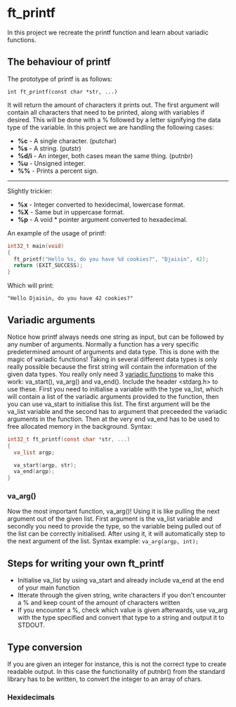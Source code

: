 # ft_printf
In this project we recreate the printf function and learn about variadic functions. 

## The behaviour of printf
The prototype of printf is as follows: 
```
int	ft_printf(const char *str, ...)
```
It will return the amount of characters it prints out. The first argument will contain all characters that need to be printed, along with variables if desired. This will be done with a % followed by a letter signifying the data type of the variable. 
In this project we are handling the following cases: 

+ **%c**      - A single character. (putchar)
+ **%s**      - A string. (putstr)
+ **%d/i** - An integer, both cases mean the same thing. (putnbr)
+ **%u**      - Unsigned integer. 
+ **%%**      - Prints a percent sign.
-----------------------------------------
Slightly trickier: 
+ **%x**      - Integer converted to hexidecimal, lowercase format.
+ **%X**      - Same but in uppercase format.
+ **%p**      - A void * pointer argument converted to hexadecimal.

An example of the usage of printf:
```c
int32_t main(void)
{
  ft_printf("Hello %s, do you have %d cookies?", "Djaisin", 42);
  return (EXIT_SUCCESS);
}
```
Which will print: 
``` 
"Hello Djaisin, do you have 42 cookies?"
```

## Variadic arguments
Notice how printf always needs one string as input, but can be followed by any number of arguments. Normally a function has a very specific predetermined amount of arguments and data type. This is done with the magic of variadic functions! Taking in several different data types is only really possible because the first string will contain the information of the given data types. 
You really only need 3 [variadic functions](https://linux.die.net/man/3/va_arg) to make this work: va_start(), va_arg() and va_end(). Include the header <stdarg.h> to use these. 
First you need to initialise a variable with the type va_list, which will contain a list of the variadic arguments provided to the function, then you can use va_start to initialise this list. The first argument will be the va_list variable and the second has to argument that preceeded the variadic arguments in the function. Then at the very end va_end has to be used to free allocated memory in the background. Syntax: 

```c
int32_t	ft_printf(const char *str, ...)
{
  va_list argp; 

  va_start(argp, str); 
  va_end(argp);
}
```
### va_arg()
Now the most important function, va_arg()! Using it is like pulling the next argument out of the given list. First argument is the va_list variable and secondly you need to provide the type, so the variable being pulled out of the list can be correctly initialised. After using it, it will automatically step to the next argument of the list. Syntax example: `va_arg(argp, int);`

## Steps for writing your own ft_printf
+ Initialise va_list by using va_start and already include va_end at the end of your main function
+ Itterate through the given string, write characters if you don't encounter a % and keep count of the amount of characters written
+ If you encounter a %, check which value is given afterwards, use va_arg with the type specified and convert that type to a string and output it to STDOUT. 

## Type conversion
If you are given an integer for instance, this is not the correct type to create readable output. In this case the functionality of putnbr() from the standard library has to be written, to convert the integer to an array of chars. 

### Hexidecimals 
